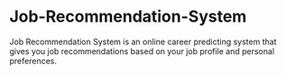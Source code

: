 # Job-Recommendation-System
Job Recommendation System is an online career predicting system that gives you job recommendations based on your job profile and personal preferences. 
